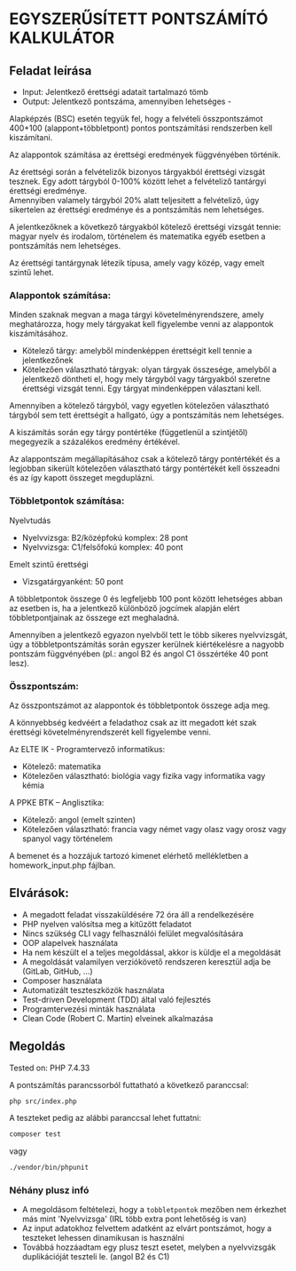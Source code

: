 # EGYSZERŰSÍTETT PONTSZÁMÍTÓ KALKULÁTOR

## Feladat leírása
- Input: Jelentkező érettségi adatait tartalmazó tömb
- Output: Jelentkező pontszáma, amennyiben lehetséges -

Alapképzés (BSC) esetén tegyük fel, hogy a felvételi összpontszámot 400+100
(alappont+többletpont) pontos pontszámítási rendszerben kell kiszámítani.

Az alappontok számítása az érettségi eredmények függvényében történik.

Az érettségi során a felvételizők bizonyos tárgyakból érettségi vizsgát tesznek. Egy
adott tárgyból 0-100% között lehet a felvételiző tantárgyi érettségi eredménye.  
Amennyiben valamely tárgyból 20% alatt teljesített a felvételiző, úgy sikertelen az
érettségi eredménye és a pontszámítás nem lehetséges.

A jelentkezőknek a következő tárgyakból kötelező érettségi vizsgát tennie: magyar
nyelv és irodalom, történelem és matematika egyéb esetben a pontszámítás nem
lehetséges.

Az érettségi tantárgynak létezik típusa, amely vagy közép, vagy emelt szintű lehet.


### Alappontok számítása:

Minden szaknak megvan a maga tárgyi követelményrendszere, amely meghatározza,
hogy mely tárgyakat kell figyelembe venni az alappontok kiszámításához.

- Kötelező tárgy: amelyből mindenképpen érettségit kell tennie a jelentkezőnek
- Kötelezően választható tárgyak: olyan tárgyak összesége, amelyből a
  jelentkező döntheti el, hogy mely tárgyból vagy tárgyakból szeretne érettségi
  vizsgát tenni. Egy tárgyat mindenképpen választani kell.

Amennyiben a kötelező tárgyból, vagy egyetlen kötelezően választható tárgyból sem
tett érettségit a hallgató, úgy a pontszámítás nem lehetséges.

A kiszámítás során egy tárgy pontértéke (függetlenül a szintjétől) megegyezik a
százalékos eredmény értékével.

Az alappontszám megállapításához csak a kötelező tárgy pontértékét és a legjobban
sikerült kötelezően választható tárgy pontértékét kell összeadni és az így kapott
összeget megduplázni.


### Többletpontok számítása:
Nyelvtudás
- Nyelvvizsga: B2/középfokú komplex: 28 pont
- Nyelvvizsga: C1/felsőfokú komplex: 40 pont

Emelt szintű érettségi
- Vizsgatárgyanként: 50 pont

A többletpontok összege 0 és legfeljebb 100 pont között lehetséges abban az esetben
is, ha a jelentkező különböző jogcímek alapján elért többletpontjainak az összege ezt
meghaladná.

Amennyiben a jelentkező egyazon nyelvből tett le több sikeres nyelvvizsgát, úgy a
többletpontszámítás során egyszer kerülnek kiértékelésre a nagyobb pontszám
függvényében (pl.: angol B2 és angol C1 összértéke 40 pont lesz).


### Összpontszám:
Az összpontszámot az alappontok és többletpontok összege adja meg.

A könnyebbség kedvéért a feladathoz csak az itt megadott két szak érettségi
követelményrendszerét kell figyelembe venni.

Az ELTE IK - Programtervező informatikus:
- Kötelező: matematika
- Kötelezően választható: biológia vagy fizika vagy informatika vagy kémia

A PPKE BTK – Anglisztika:
- Kötelező: angol (emelt szinten)
- Kötelezően választható: francia vagy német vagy olasz vagy orosz vagy spanyol
  vagy történelem

A bemenet és a hozzájuk tartozó kimenet elérhető mellékletben a homework_input.php
fájlban.

## Elvárások:
- A megadott feladat visszaküldésére 72 óra áll a rendelkezésére
- PHP nyelven valósítsa meg a kitűzött feladatot
- Nincs szükség CLI vagy felhasználói felület megvalósítására
- OOP alapelvek használata
- Ha nem készült el a teljes megoldással, akkor is küldje el a megoldását
- A megoldását valamilyen verziókövető rendszeren keresztül adja be (GitLab,
  GitHub, ...)
- Composer használata
- Automatizált teszteszközök használata
- Test-driven Development (TDD) által való fejlesztés
- Programtervezési minták használata
- Clean Code (Robert C. Martin) elveinek alkalmazása

## Megoldás

Tested on: PHP 7.4.33

A pontszámítás parancssorból futtatható a következő paranccsal:
~~~bash
php src/index.php
~~~

A teszteket pedig az alábbi paranccsal lehet futtatni:

~~~bash
composer test
~~~
vagy
~~~bash
./vendor/bin/phpunit
~~~

### Néhány plusz infó

- A megoldásom feltételezi, hogy a `tobbletpontok` mezőben nem érkezhet más mint 'Nyelvvizsga' (IRL több extra pont lehetőség is van)
- Az input adatokhoz felvettem adatként az elvárt pontszámot, hogy a teszteket lehessen dinamikusan is használni
- Továbbá hozzáadtam egy plusz teszt esetet, melyben a nyelvvizsgák duplikációját teszteli le. (angol B2 és C1)
